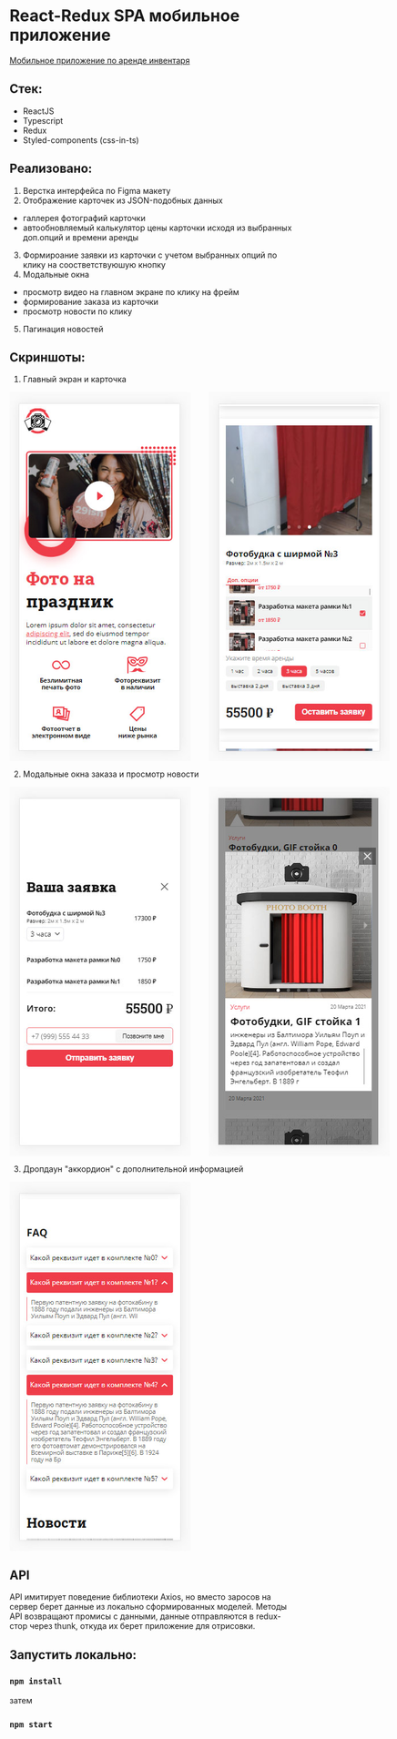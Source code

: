 # React-Redux SPA мобильное приложение

[Мобильное приложение по аренде инвентаря](http://curillaenator.github.io/mobile-app)

## Cтек:

- ReactJS
- Typescript
- Redux
- Styled-components (css-in-ts)

## Реализовано:

1. Верстка интерфейса по Figma макету
2. Отображение карточек из JSON-подобных данных

- галлерея фотографий карточки
- автообновляемый калькулятор цены карточки исходя из выбранных доп.опций и времени аренды

3. Формироание заявки из карточки с учетом выбранных опций по клику на соостветствуюшую кнопку
4. Модальные окна

- просмотр видео на главном экране по клику на фрейм
- формирование заказа из карточки
- просмотр новости по клику

5. Пагинация новостей

## Скриншоты:

1. Главный экран и карточка

<div style="display: flex; align-items: center; justify-content: center, margin-bottom: 32px">
  <img style="margin-right: 32px" src="/screens/image1.jpg">
  <img src="/screens/image2.jpg">
</div>

2. Модальные окна заказа и просмотр новости

<div style="display: flex; align-items: center; justify-content: center, margin-bottom: 32px">
  <img style="margin-right: 32px" src="/screens/image3.jpg">
  <img src="/screens/image4.jpg">
</div>

3. Дропдаун "аккордион" с дополнительной информацией

<div style="display: flex; align-items: center; justify-content: center, margin-bottom: 32px">
  <img src="/screens/image5.jpg">
</div>

## API

API имитирует поведение библиотеки Axios, но вместо заросов на сервер берет данные из локально сформированных моделей. Методы API возвращают промисы с данными, данные отправляются в redux-стор через thunk, откуда их берет приложение для отрисовки.

## Запустить локально:

### `npm install`

затем

### `npm start`
